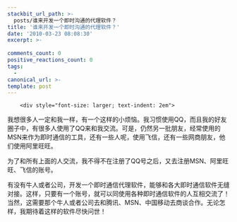 ```yaml
---
stackbit_url_path: >-
  posts/谁来开发一个即时沟通的代理软件？
title: '谁来开发一个即时沟通的代理软件？'
date: '2010-03-23 08:08:30'
excerpt: >-
  
comments_count: 0
positive_reactions_count: 0
tags: 
  - 
canonical_url: >-
template: post
---
```


        <div style="font-size: larger; text-indent: 2em">
<p>我想很多人一定和我一样，有一个这样的小烦恼。我习惯使用QQ，而且我的好友圈子中，有很多人使用了QQ来和我交流。可是，仍然另一批朋友，经常使用的MSN来作为即时通信的工具，还有一些人呢，使用飞信，还有一些网商朋友，他们使用阿里旺旺。</p>
<p>为了和所有上面的人交流，我不得不在注册了QQ号之后，又去注册MSN、阿里旺旺、飞信的账号。</p>
<p>有没有牛人或者公司，开发一个即时通信代理软件，能够和各大即时通信软件无缝对接。这样，只要有一个账号，就可以同使用各种即时通信软件的人互相交流了！当然，这需要那个牛人或者公司去和腾讯、MSN、中国移动去商谈合作。无论怎样，我期待着这样的软件尽快问世！</p>
</div>
      